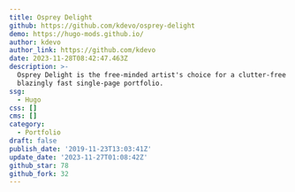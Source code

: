 ```yaml
---
title: Osprey Delight
github: https://github.com/kdevo/osprey-delight
demo: https://hugo-mods.github.io/
author: kdevo
author_link: https://github.com/kdevo
date: 2023-11-28T08:42:47.463Z
description: >-
  Osprey Delight is the free-minded artist's choice for a clutter-free and
  blazingly fast single-page portfolio.
ssg:
  - Hugo
css: []
cms: []
category:
  - Portfolio
draft: false
publish_date: '2019-11-23T13:03:41Z'
update_date: '2023-11-27T01:08:42Z'
github_star: 78
github_fork: 32
---
```

